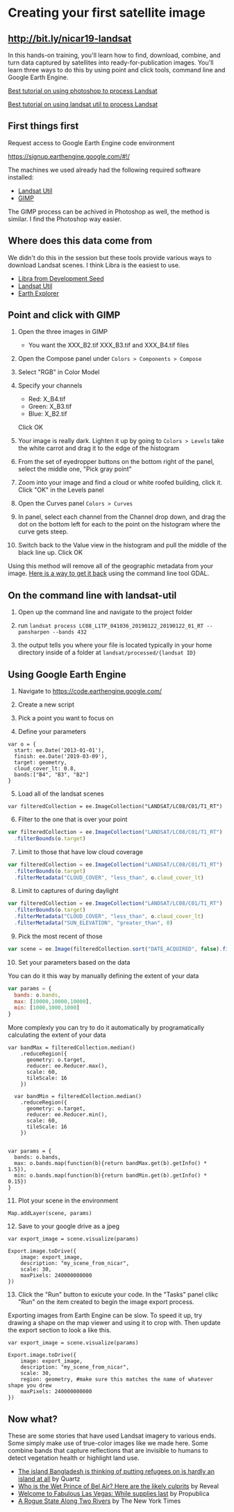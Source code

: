 # Creating your first satellite image

## http://bit.ly/nicar19-landsat

In this hands-on training, you'll learn how to find, download, combine, and turn data captured by satellites into ready-for-publication images. You'll learn three ways to do this by using point and click tools, command line and Google Earth Engine.

[Best tutorial on using photoshop to process Landsat](https://earthobservatory.nasa.gov/blogs/elegantfigures/2013/10/22/how-to-make-a-true-color-landsat-8-image/)

[Best tutorial on using landsat util to process Landsat](https://www.developmentseed.org/blog/2014/08/29/landsat-util/)

## First things first

Request access to Google Earth Engine code environment

https://signup.earthengine.google.com/#!/

The machines we used already had the following required software installed:
* [Landsat Util](https://pythonhosted.org/landsat-util/installation.html)
* [GIMP](https://www.gimp.org/)

The GIMP process can be achived in Photoshop as well, the method is similar. I find the Photoshop way easier.

## Where does this data come from

We didn't do this in the session but these tools provide various ways to download Landsat scenes. I think Libra is the easiest to use.

* [Libra from Development Seed](https://libra.developmentseed.org)
* [Landsat Util](https://pythonhosted.org/landsat-util/)
* [Earth Explorer](https://earthexplorer.usgs.gov/)

## Point and click with GIMP

1. Open the three images in GIMP
	* You want the XXX_B2.tif XXX_B3.tif and XXX_B4.tif files 

2. Open the Compose panel under `Colors > Components > Compose`

3. Select "RGB" in Color Model

4. Specify your channels 
	* Red: X_B4.tif
	* Green: X_B3.tif
	* Blue: X_B2.tif

	Click OK

6. Your image is really dark. Lighten it up by going to `Colors > Levels`
	take the white carrot and drag it to the edge of the histogram

7. From the set of eyedropper buttons on the bottom right of the panel, select the middle one, "Pick gray point"

8. Zoom into your image and find a cloud or white roofed building, click it. Click "OK" in the Levels panel

9. Open the Curves panel `Colors > Curves`

9. In panel, select each channel from the Channel drop down, and drag the dot on the bottom left for each to the point on the histogram where the curve gets steep.

10. Switch back to the Value view in the histogram and pull the middle of the black line up. Click OK

Using this method will remove all of the geographic metadata from your image. [Here is a way to get it back](https://gis.stackexchange.com/a/108703) using the command line tool GDAL.

## On the command line with landsat-util

1. Open up the command line and navigate to the project folder

2. run `landsat process LC08_L1TP_041036_20190122_20190122_01_RT --pansharpen --bands 432`

3. the output tells you where your file is located typically in your home directory inside of a folder at `landsat/processed/{landsat ID}`


## Using Google Earth Engine

1. Navigate to https://code.earthengine.google.com/

2. Create a new script

3. Pick a point you want to focus on

4. Define your parameters

```
var o = {
  start: ee.Date('2013-01-01'),
  finish: ee.Date('2019-03-09'),
  target: geometry,
  cloud_cover_lt: 0.8,
  bands:["B4", "B3", "B2"]
}
```

5. Load all of the landsat scenes

```
var filteredCollection = ee.ImageCollection("LANDSAT/LC08/C01/T1_RT")
```

6. Filter to the one that is over your point

```javascript
var filteredCollection = ee.ImageCollection("LANDSAT/LC08/C01/T1_RT")
  .filterBounds(o.target)

```


7. Limit to those that have low cloud coverage

```javascript
var filteredCollection = ee.ImageCollection("LANDSAT/LC08/C01/T1_RT")
  .filterBounds(o.target)
  .filterMetadata("CLOUD_COVER", "less_than", o.cloud_cover_lt)
```

8. Limit to captures of during daylight

```javascript
var filteredCollection = ee.ImageCollection("LANDSAT/LC08/C01/T1_RT")
  .filterBounds(o.target)
  .filterMetadata("CLOUD_COVER", "less_than", o.cloud_cover_lt)
  .filterMetadata("SUN_ELEVATION", "greater_than", 0)
```

9. Pick the most recent of those

```javascript
var scene = ee.Image(filteredCollection.sort("DATE_ACQUIRED", false).first());
```

10. Set your parameters based on the data

You can do it this way by manually defining the extent of your data

```javascript
var params = {
  bands: o.bands,
  max: [10000,10000,10000],
  min: [1000,1000,1000]
}

```


More complexly you can try to do it automatically by programatically calculating the extent of your data

```
var bandMax = filteredCollection.median()
    .reduceRegion({
      geometry: o.target,
      reducer: ee.Reducer.max(),
      scale: 60,
      tileScale: 16
    })
    
  var bandMin = filteredCollection.median()
    .reduceRegion({
      geometry: o.target,
      reducer: ee.Reducer.min(),
      scale: 60,
      tileScale: 16
    })


var params = {
  bands: o.bands,
  max: o.bands.map(function(b){return bandMax.get(b).getInfo() * 1.5}),
  min: o.bands.map(function(b){return bandMin.get(b).getInfo() * 0.15})
}

```

11. Plot your scene in the environment

```
Map.addLayer(scene, params)
```

12. Save to your google drive as a jpeg

```
var export_image = scene.visualize(params)

Export.image.toDrive({
    image: export_image,
    description: "my_scene_from_nicar",
    scale: 30,
    maxPixels: 240000000000
})
```

13. Click the "Run" button to exicute your code. In the "Tasks" panel clikc "Run" on the item created to begin the image export process.

Exporting images from Earth Engine can be slow. To speed it up, try drawing a shape on the map viewer and using it to crop with. Then update the export section to look a like this.

```
var export_image = scene.visualize(params)

Export.image.toDrive({
    image: export_image,
    description: "my_scene_from_nicar",
    scale: 30,
    region: geometry, #make sure this matches the name of whatever shape you drew 
    maxPixels: 240000000000
})
```


## Now what?

These are some stories that have used Landsat imagery to various ends. Some simply make use of true-color images like we made here. Some combine bands that capture reflections that are invisible to humans to detect vegetation health or highlight land use.

* [The island Bangladesh is thinking of putting refugees on is hardly an island at all](https://qz.com/1075444/the-island-bangladesh-is-thinking-of-putting-refugees-is-hardly-an-island-at-all/) by Quartz
* [Who is the Wet Prince of Bel Air? Here are the likely culprits](https://www.revealnews.org/article/who-is-the-wet-prince-of-bel-air-here-are-the-likely-culprits/) by Reveal
* [Welcome to Fabulous Las Vegas: While supplies last](https://projects.propublica.org/las-vegas-growth-map/) by Propublica
* [A Rogue State Along Two Rivers](https://www.nytimes.com/interactive/2014/07/03/world/middleeast/syria-iraq-isis-rogue-state-along-two-rivers.html) by The New York Times

